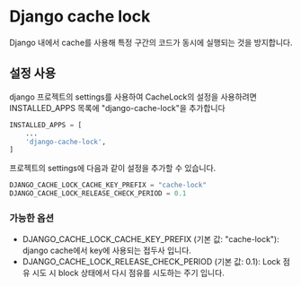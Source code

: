 # Django cache lock

Django 내에서 cache를 사용해 특정 구간의 코드가 동시에 실행되는 것을 방지합니다.

## 설정 사용

django 프로젝트의 settings를 사용하여 CacheLock의 설정을 사용하려면 INSTALLED_APPS 목록에 "django-cache-lock"을 추가합니다

``` python
INSTALLED_APPS = [
    ...
    'django-cache-lock',
]
```

프로젝트의 settings에 다음과 같이 설정을 추가할 수 있습니다.

``` python
DJANGO_CACHE_LOCK_CACHE_KEY_PREFIX = "cache-lock"
DJANGO_CACHE_LOCK_RELEASE_CHECK_PERIOD = 0.1
```

### 가능한 옵션

- DJANGO_CACHE_LOCK_CACHE_KEY_PREFIX (기본 값: "cache-lock"): django cache에서 key에 사용되는 접두사 입니다.
- DJANGO_CACHE_LOCK_RELEASE_CHECK_PERIOD (기본 값: 0.1): Lock 점유 시도 시 block 상태에서 다시 점유를 시도하는 주기 입니다.
